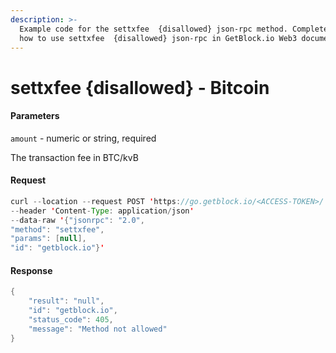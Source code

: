 ```yaml
---
description: >-
  Example code for the settxfee  {disallowed} json-rpc method. Сomplete guide on
  how to use settxfee  {disallowed} json-rpc in GetBlock.io Web3 documentation.
---
```


# settxfee {disallowed} - Bitcoin

#### Parameters

`amount` - numeric or string, required

The transaction fee in BTC/kvB

#### Request

```java
curl --location --request POST 'https://go.getblock.io/<ACCESS-TOKEN>/' 
--header 'Content-Type: application/json' 
--data-raw '{"jsonrpc": "2.0",
"method": "settxfee",
"params": [null],
"id": "getblock.io"}'
```

#### Response

```java
{
    "result": "null",
    "id": "getblock.io",
    "status_code": 405,
    "message": "Method not allowed"
}
```
